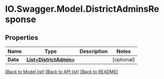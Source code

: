 # IO.Swagger.Model.DistrictAdminsResponse
## Properties

Name | Type | Description | Notes
------------ | ------------- | ------------- | -------------
**Data** | [**List&lt;DistrictAdmin&gt;**](DistrictAdmin.md) |  | [optional] 

[[Back to Model list]](../README.md#documentation-for-models) [[Back to API list]](../README.md#documentation-for-api-endpoints) [[Back to README]](../README.md)

